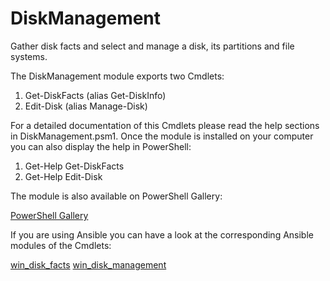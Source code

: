 # DiskManagement
Gather disk facts and select and manage a disk, its partitions and file systems.

The DiskManagement module exports two Cmdlets:

1. Get-DiskFacts (alias Get-DiskInfo)
2. Edit-Disk (alias Manage-Disk)

For a detailed documentation of this Cmdlets please read the help sections in DiskManagement.psm1.
Once the module is installed on your computer you can also display the help in PowerShell:

1. Get-Help Get-DiskFacts
2. Get-Help Edit-Disk

The module is also available on PowerShell Gallery:

[PowerShell Gallery](https://www.powershellgallery.com/packages/DiskManagement/1.4)

If you are using Ansible you can have a look at the corresponding Ansible modules of the Cmdlets:

[win_disk_facts](https://github.com/ansible/ansible/pull/32935)
[win_disk_management](https://github.com/ansible/ansible/pull/27634)

